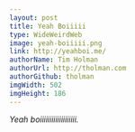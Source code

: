 ```yaml
---
layout: post
title: Yeah Boiiiii
type: WideWeirdWeb
image: yeah-boiiiii.png
link: http://yeahboi.me/
authorName: Tim Holman
authorUrl: http://tholman.com
authorGithub: tholman
imgWidth: 502
imgHeight: 186
---
```


_Yeah boiiiiiiiiiiiiiiiiiii._
